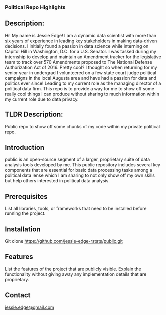 ### Political Repo Highlights

## Description: 
Hi! My name is Jessie Edge! I am a dynamic data scientist with more than six years of experience in leading key stakeholders in making data-driven decisions. I initially found a passion in data science while interning on Capitol Hill in Washington, D.C. for a U.S. Senator. I was tasked during my internship to develop and maintain an Amendment tracker for the legislative team to track over 570 Amendments proposed to The National Defense Authorization Act of 2016. Pretty cool? I thought so when returning for my senior year in undergrad I volunteered on a few state court judge political campaigns in the local Augusta area and have had a passion for data and politics ever since! Leading to my current role as the managing director of a political data firm. This repo is to provide a way for me to show off some really cool things I can produce without sharing to much information within my current role due to data privacy.  

## TLDR Description: 
Public repo to show off some chunks of my code within my private political repo. 

## Introduction
public is an open-source segment of a larger, proprietary suite of data analysis tools developed by me. This public repository includes several key components that are essential for basic data processing tasks among a political data lense which I am sharing to not only show off my own skills but help others interested in political data analysis.

## Prerequisites
List all libraries, tools, or frameworks that need to be installed before running the project.

## Installation
Git clone https://github.com/jessie-edge-rstats/public.git

## Features
List the features of the project that are publicly visible. Explain the functionality without giving away any implementation details that are proprietary.

## Contact
jessie.edge@gmail.com 
